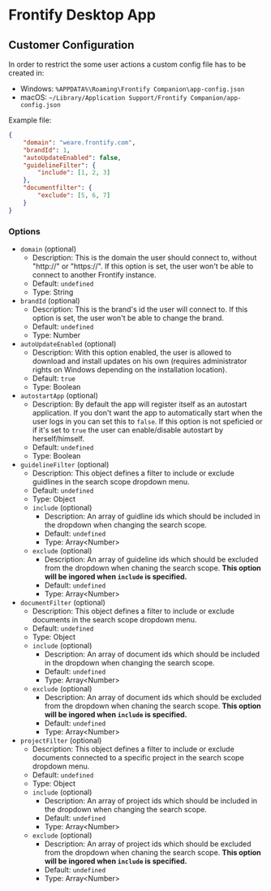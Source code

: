 # Frontify Desktop App

## Customer Configuration

In order to restrict the some user actions a custom config file has to be created in:

- Windows: `%APPDATA%\Roaming\Frontify Companion\app-config.json`
- macOS: `~/Library/Application Support/Frontify Companion/app-config.json`

Example file:

``` json
{
    "domain": "weare.frontify.com",
    "brandId": 1,
    "autoUpdateEnabled": false,
    "guidelineFilter": {
        "include": [1, 2, 3]
    },
    "documentfilter": {
        "exclude": [5, 6, 7]
    }
}
```

### Options

- `domain` (optional)
    - Description: This is the domain the user should connect to, without "http://" or "https://". If this option is set, the user won't be able to connect to another Frontify instance.
    - Default: `undefined`
    - Type: String
- `brandId` (optional)
    - Description: This is the brand's id the user will connect to. If this option is set, the user won't be able to change the brand.
    - Default: `undefined`
    - Type: Number
- `autoUpdateEnabled` (optional)
    - Description: With this option enabled, the user is allowed to download and install updates on his own (requires administrator rights on Windows depending on the installation location).
    - Default: `true`
    - Type: Boolean
- `autostartApp` (optional)
    - Description: By default the app will register itself as an autostart application. If you don't want the app to automatically start when the user logs in you can set this to `false`. If this option is not speficied or if it's set to `true` the user can enable/disable autostart by herself/himself.
    - Default: `undefined`
    - Type: Boolean
- `guidelineFilter` (optional)
    - Description: This object defines a filter to include or exclude guidlines in the search scope dropdown menu.
    - Default: `undefined`
    - Type: Object
    - `include` (optional)
        - Description: An array of guidline ids which should be included in the dropdown when changing the search scope.
        - Default: `undefined`
        - Type: Array\<Number>
    - `exclude` (optional)
        - Description: An array of guideline ids which should be excluded from the dropdown when chaning the search scope. **This option will be ingored when `include` is specified.**
        - Default: `undefined`
        - Type: Array\<Number>
- `documentFilter` (optional)
    - Description: This object defines a filter to include or exclude documents in the search scope dropdown menu.
    - Default: `undefined`
    - Type: Object
    - `include` (optional)
        - Description: An array of document ids which should be included in the dropdown when changing the search scope.
        - Default: `undefined`
        - Type: Array\<Number>
    - `exclude` (optional)
        - Description: An array of document ids which should be excluded from the dropdown when chaning the search scope. **This option will be ingored when `include` is specified.**
        - Default: `undefined`
        - Type: Array\<Number>
- `projectFilter` (optional)
    - Description: This object defines a filter to include or exclude documents connected to a specific project in the search scope dropdown menu.
    - Default: `undefined`
    - Type: Object
    - `include` (optional)
        - Description: An array of project ids which should be included in the dropdown when changing the search scope.
        - Default: `undefined`
        - Type: Array\<Number>
    - `exclude` (optional)
        - Description: An array of project ids which should be excluded from the dropdown when chaning the search scope. **This option will be ingored when `include` is specified.**
        - Default: `undefined`
        - Type: Array\<Number>

